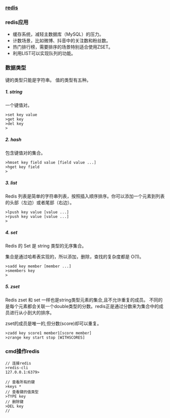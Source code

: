 ### [redis](https://www.runoob.com/redis/redis-data-types.html)

### redis应用
+ 缓存系统，减轻主数据库（MySQL）的压力。
+ 计数场景，比如微博、抖音中的关注数和粉丝数。
+ 热门排行榜，需要排序的场景特别适合使用ZSET。
+ 利用LIST可以实现队列的功能。

### 数据类型
键的类型只能是字符串。
值的类型有五种。
##### 1. string
一个键值对。
```
>set key value
>get key
>del key
>
```

##### 2. hash
包含键值对的集合。
```
>hmset key field value [field value ...]
>hget key field
>
```
##### 3. list
Redis 列表是简单的字符串列表，按照插入顺序排序。你可以添加一个元素到列表的头部（左边）或者尾部（右边）。
```
>lpush key value [value ...]
>rpush key value [value ...]
>
```

##### 4. set
Redis 的 Set 是 string 类型的无序集合。

集合是通过哈希表实现的，所以添加，删除，查找的复杂度都是 O(1)。
```
>sadd key member [member ...]
>smembers key
>
```

##### 5. zset
Redis zset 和 set 一样也是string类型元素的集合,且不允许重复的成员。
不同的是每个元素都会关联一个double类型的分数。redis正是通过分数来为集合中的成员进行从小到大的排序。

zset的成员是唯一的,但分数(score)却可以重复。
```
>zadd key score1 member1[score member]
>zrange key start stop [WITHSCORES]
```

### cmd操作redis
```
// 连接redis
>redis-cli
127.0.0.1:6379>
```
```
// 查看所有的键
>keys *
// 查看键的值类型
>TYPE key
// 删除键
>DEL key
// 
```